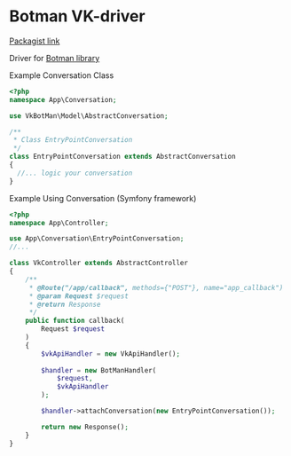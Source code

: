 # Botman VK-driver

[Packagist link](https://packagist.org/packages/tzepart/botman-vk-driver)

Driver for [Botman library](https://botman.io/)

Example Conversation Class

```php
<?php
namespace App\Conversation;

use VkBotMan\Model\AbstractConversation;

/**
 * Class EntryPointConversation
 */
class EntryPointConversation extends AbstractConversation
{
  //... logic your conversation
}
```

Example Using Conversation (Symfony framework)

```php
<?php
namespace App\Controller;

use App\Conversation\EntryPointConversation;
//...

class VkController extends AbstractController
{
    /**
     * @Route("/app/callback", methods={"POST"}, name="app_callback")
     * @param Request $request
     * @return Response
     */
    public function callback(
        Request $request
    )
    {
        $vkApiHandler = new VkApiHandler();
  
        $handler = new BotManHandler(
            $request,
            $vkApiHandler
        );

        $handler->attachConversation(new EntryPointConversation());

        return new Response();
    }
}

```
